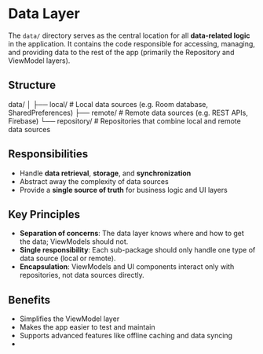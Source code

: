 # Data Layer

The `data/` directory serves as the central location for all **data-related logic** in the application. 
It contains the code responsible for accessing, managing, and providing data to the rest of the app
(primarily the Repository and ViewModel layers).

## Structure

data/
│
├── local/ # Local data sources (e.g. Room database, SharedPreferences)
├── remote/ # Remote data sources (e.g. REST APIs, Firebase)
└── repository/ # Repositories that combine local and remote data sources


## Responsibilities

- Handle **data retrieval**, **storage**, and **synchronization**
- Abstract away the complexity of data sources
- Provide a **single source of truth** for business logic and UI layers

## Key Principles

- **Separation of concerns**: The data layer knows where and how to get the data; ViewModels should not.
- **Single responsibility**: Each sub-package should only handle one type of data source (local or remote).
- **Encapsulation**: ViewModels and UI components interact only with repositories, not data sources directly.

## Benefits

- Simplifies the ViewModel layer
- Makes the app easier to test and maintain
- Supports advanced features like offline caching and data syncing
- 
